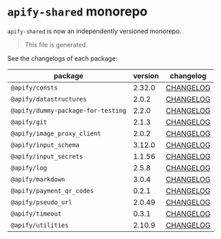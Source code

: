 # `apify-shared` monorepo

`apify-shared` is now an independently versioned monorepo.

> This file is generated.

See the changelogs of each package:

package | version | changelog
--------|---------|----------
`@apify/consts` | 2.32.0 | [CHANGELOG](./packages/consts/CHANGELOG.md)
`@apify/datastructures` | 2.0.2 | [CHANGELOG](./packages/datastructures/CHANGELOG.md)
`@apify/dummy-package-for-testing` | 2.2.0 | [CHANGELOG](./packages/dummy/CHANGELOG.md)
`@apify/git` | 2.1.3 | [CHANGELOG](./packages/git/CHANGELOG.md)
`@apify/image_proxy_client` | 2.0.2 | [CHANGELOG](./packages/image_proxy_client/CHANGELOG.md)
`@apify/input_schema` | 3.12.0 | [CHANGELOG](./packages/input_schema/CHANGELOG.md)
`@apify/input_secrets` | 1.1.56 | [CHANGELOG](./packages/input_secrets/CHANGELOG.md)
`@apify/log` | 2.5.8 | [CHANGELOG](./packages/log/CHANGELOG.md)
`@apify/markdown` | 3.0.4 | [CHANGELOG](./packages/markdown/CHANGELOG.md)
`@apify/payment_qr_codes` | 0.2.1 | [CHANGELOG](./packages/payment_qr_codes/CHANGELOG.md)
`@apify/pseudo_url` | 2.0.49 | [CHANGELOG](./packages/pseudo_url/CHANGELOG.md)
`@apify/timeout` | 0.3.1 | [CHANGELOG](./packages/timeout/CHANGELOG.md)
`@apify/utilities` | 2.10.9 | [CHANGELOG](./packages/utilities/CHANGELOG.md)
